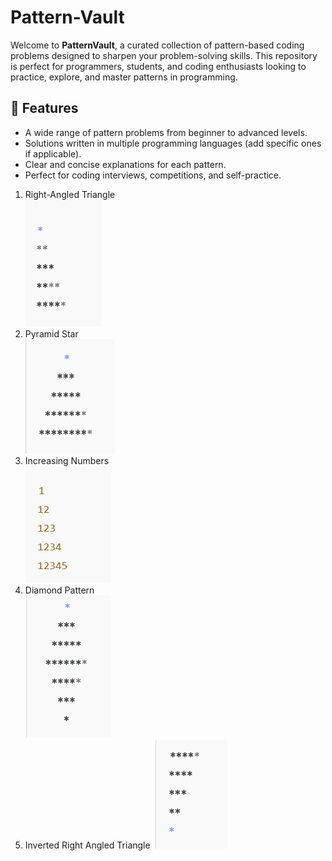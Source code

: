 # Pattern-Vault

Welcome to **PatternVault**, a curated collection of pattern-based coding problems designed to sharpen your problem-solving skills. This repository is perfect for programmers, students, and coding enthusiasts looking to practice, explore, and master patterns in programming.  

## 🌟 Features  
- A wide range of pattern problems from beginner to advanced levels.  
- Solutions written in multiple programming languages (add specific ones if applicable).  
- Clear and concise explanations for each pattern.  
- Perfect for coding interviews, competitions, and self-practice.  <br>
1. Right-Angled Triangle<br>
   ![Alt Text](Images/Right_angled.png) <br>
2. Pyramid Star<br>
   ![Alt Text](Images/pyramid.png) <br>
3. Increasing Numbers <br>
   ![Alt Text](Images/increasing_num.png) <br>
4. Diamond Pattern <br>
   ![Alt Text](Images/diamond.png) <br>
5. Inverted Right Angled Triangle
   ![Alt Text](Images/inverted_right.png)

   
